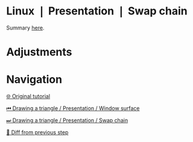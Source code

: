 # Linux ❘ Presentation ❘ Swap chain

Summary [here](https://github.com/Pacheco95/khronos-vulkan-tutorial-cpp/tree/linux-summary).

# Adjustments



# Navigation

[🌐 Original tutorial](
https://docs.vulkan.org/tutorial/latest/03_Drawing_a_triangle/01_Presentation/01_Swap_chain.html)

[⏮ Drawing a triangle / Presentation / Window surface](
https://github.com/Pacheco95/khronos-vulkan-tutorial-cpp/tree/linux/02-drawing-triangle/02-presentation/01-window-surface)

[⏭ Drawing a triangle / Presentation / Swap chain](
https://github.com/Pacheco95/khronos-vulkan-tutorial-cpp/tree/linux/02-drawing-triangle/02-presentation/03-image-views)

[🔄 Diff from previous step](
https://github.com/Pacheco95/khronos-vulkan-tutorial-cpp/compare/linux/02-drawing-triangle/02-presentation/01-window-surface...linux/02-drawing-triangle/02-presentation/02-swapchain)

